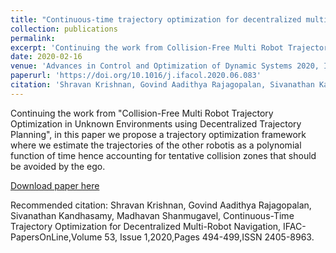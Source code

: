 ```yaml
---
title: "Continuous-time trajectory optimization for decentralized multi-robot navigation"
collection: publications
permalink: 
excerpt: 'Continuing the work from Collision-Free Multi Robot Trajectory Optimization in Unknown Environments using Decentralized Trajectory Planning, in this paper we propose a trajectory optimization framework where we estimate the trajectories of the other robotis as a polynomial function of time hence accounting for tentative collision zones that should be avoided by the ego while planning it's trajectory.'
date: 2020-02-16
venue: 'Advances in Control and Optimization of Dynamic Systems 2020, IIT Madras, India'
paperurl: 'https://doi.org/10.1016/j.ifacol.2020.06.083'
citation: 'Shravan Krishnan, Govind Aadithya Rajagopalan, Sivanathan Kandhasamy, Madhavan Shanmugavel, "Continuous-Time Trajectory Optimization for Decentralized Multi-Robot Navigation", IFAC-PapersOnLine,Volume 53, Issue 1,2020,Pages 494-499,ISSN 2405-8963.'
---
```

Continuing the work from "Collision-Free Multi Robot Trajectory Optimization in Unknown Environments using Decentralized Trajectory Planning", in this paper we propose a trajectory optimization framework where we estimate the trajectories of the other robotis as a polynomial function of time hence accounting for tentative collision zones that should be avoided by the ego. 

[Download paper here](https://doi.org/10.1016/j.ifacol.2020.06.083)

Recommended citation: Shravan Krishnan, Govind Aadithya Rajagopalan, Sivanathan Kandhasamy, Madhavan Shanmugavel, Continuous-Time Trajectory Optimization for Decentralized Multi-Robot Navigation, IFAC-PapersOnLine,Volume 53, Issue 1,2020,Pages 494-499,ISSN 2405-8963.
